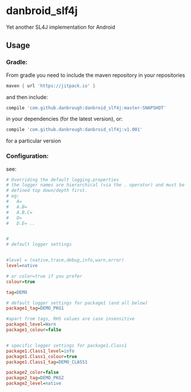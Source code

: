 # danbroid_slf4j
Yet another SL4J implementation for Android

## Usage

### Gradle:
From gradle you need to include the maven repository 
 in your repositories
 
 
```gradle
maven { url 'https://jitpack.io' }
```


and then include:

```gradle
compile 'com.github.danbrough:danbroid_slf4j:master-SNAPSHOT'
```

in your dependencies (for the latest version), or:

```gradle
compile 'com.github.danbrough:danbroid_slf4j:v1.001'
```

for a particular version

### Configuration:

see: 

```ini
# Overriding the default logging.properties
# the logger names are hierarchical (via the . operator) and must be
# defined top down/depth first.
# eg:
#   A=
#   A.B=
#   A.B.C=
#   D=
#   D.E= ..


#
# default logger settings


#level = (native,trace,debug,info,warn,error)
level=native

# or color=true if you prefer
colour=true

tag=DEMO

# default logger settings for package1 (and all below)
package1_tag=DEMO_PKG1

#apart from tags, RHS values are case insensitive
package1_level=Warn
package1_colour=falSe


# specific logger settings for package1.Class1
package1.Class1_level=info
package1.Class1_colour=true
package1.Class1_tag=DEMO_CLASS1

package2_color=false
package2_tag=DEMO_PKG2
package2_level=native
```
